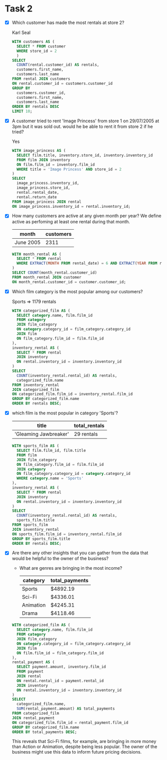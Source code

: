 # Task 2

- [x] Which customer has made the most rentals at store 2?

    Karl Seal

    ```SQL
    WITH customers AS (
      SELECT * FROM customer
      WHERE store_id = 2
      )
    SELECT 
      COUNT(rental.customer_id) AS rentals,
      customers.first_name,
      customers.last_name
    FROM rental JOIN customers
    ON rental.customer_id = customers.customer_id
    GROUP BY 
      customers.customer_id,
      customers.first_name,
      customers.last_name
    ORDER BY rentals DESC
    LIMIT 10;
    ```

- [x] A customer tried to rent 'Image Princess' from store 1 on 29/07/2005 at 3pm
but it was sold out. would he be able to rent it from store 2 if he tried?

  Yes

    ```SQL
    WITH image_princess AS (
      SELECT film.title, inventory.store_id, inventory.inventory_id
      FROM film JOIN inventory
      ON film.film_id = inventory.film_id
      WHERE title = 'Image Princess' AND store_id = 2
    )
    SELECT 
      image_princess.inventory_id, 
      image_princess.store_id,
      rental.rental_date,
      rental.return_date
    FROM image_princess JOIN rental
    ON image_princess.inventory_id = rental.inventory_id;
    ```

- [x] How many customers are active at any given month per year? We define active
as perfoming at least one rental during that month.
    
    month | customers
    ------|----------
    June 2005 | 2311
          
    ```SQL
    WITH month_rental AS (
      SELECT * FROM rental
      WHERE EXTRACT(MONTH FROM rental_date) = 6 AND EXTRACT(YEAR FROM rental_date) = 2005
    )
    SELECT COUNT(month_rental.customer_id)
    FROM month_rental JOIN customer
    ON month_rental.customer_id = customer.customer_id;
    ```

- [x] Which film category is the most popular among our customers?

    Sports => 1179 rentals

    ```SQL
    WITH categorized_film AS (
      SELECT category.name, film.film_id 
      FROM category
      JOIN film_category 
      ON category.category_id = film_category.category_id
      JOIN film
      ON film_category.film_id = film.film_id
    ),
    inventory_rental AS (
      SELECT * FROM rental
      JOIN inventory 
      ON rental.inventory_id = inventory.inventory_id
    )
    SELECT 
      COUNT(inventory_rental.rental_id) AS rentals,
      categorized_film.name
    FROM inventory_rental
    JOIN categorized_film
    ON categorized_film.film_id = inventory_rental.film_id
    GROUP BY categorized_film.name
    ORDER BY rentals DESC;
    ```

- [x] which film is the most popular in category 'Sports'?
    
    title | total_rentals
    ------|--------------
    'Gleaming Jawbreaker' | 29 rentals

    ```SQL
    WITH sports_film AS (
      SELECT film.film_id, film.title
      FROM film
      JOIN film_category
      ON film_category.film_id = film.film_id
      JOIN category
      ON film_category.category_id = category.category_id
      WHERE category.name = 'Sports'
    ),
    inventory_rental AS (
      SELECT * FROM rental
      JOIN inventory
      ON rental.inventory_id = inventory.inventory_id
    )
    SELECT 
      COUNT(inventory_rental.rental_id) AS rentals, 
      sports_film.title
    FROM sports_film
    JOIN inventory_rental
    ON sports_film.film_id = inventory_rental.film_id
    GROUP BY sports_film.title
    ORDER BY rentals DESC;
    ```

- [x] Are there any other insights that you can gather from the data that would be helpful to the owner of the business?

    - What are genres are bringing in the most income?

      category | total_payments
      ---------|---------------
      Sports | $4892.19
      Sci-Fi | $4336.01
      Animation | $4245.31
      Drama | $4118.46

    ```SQL
    WITH categorized_film AS (
      SELECT category.name, film.film_id
      FROM category
      JOIN film_category 
      ON category.category_id = film_category.category_id
      JOIN film
      ON film.film_id = film_category.film_id
    ), 
    rental_payment AS (
      SELECT payment.amount, inventory.film_id
      FROM payment
      JOIN rental
      ON rental.rental_id = payment.rental_id
      JOIN inventory
      ON rental.inventory_id = inventory.inventory_id
    )
    SELECT 
      categorized_film.name, 
      SUM(rental_payment.amount) AS total_payments
    FROM categorized_film
    JOIN rental_payment
    ON categorized_film.film_id = rental_payment.film_id
    GROUP BY categorized_film.name
    ORDER BY total_payments DESC;
    ```

    This reveals that Sci-Fi films, for example, are bringing in more money than Action or Animation, despite being less popular. The owner of the business might use this data to inform future pricing decisions.

